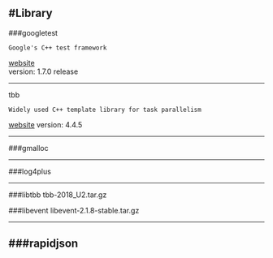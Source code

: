 #Library
---
###googletest
```
Google's C++ test framework
```  
[website](https://github.com/google/googletest)  
version: 1.7.0 release

---
tbb  
```
Widely used C++ template library for task parallelism
```  
[website](https://www.threadingbuildingblocks.org/download)
version: 4.4.5

---
###gmalloc

---
###log4plus

---

###libtbb
tbb-2018_U2.tar.gz

###libevent
libevent-2.1.8-stable.tar.gz


---
###rapidjson
---